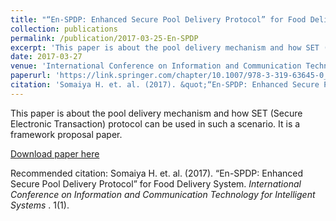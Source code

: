 ```yaml
---
title: "“En-SPDP: Enhanced Secure Pool Delivery Protocol” for Food Delivery System"
collection: publications
permalink: /publication/2017-03-25-En-SPDP
excerpt: 'This paper is about the pool delivery mechanism and how SET (Secure Electronic Transaction) protocol can be used in such a scenario. It is a framework proposal paper.'
date: 2017-03-27
venue: 'International Conference on Information and Communication Technology for Intelligent Systems'
paperurl: 'https://link.springer.com/chapter/10.1007/978-3-319-63645-0_62'
citation: 'Somaiya H. et. al. (2017). &quot;“En-SPDP: Enhanced Secure Pool Delivery Protocol” for Food Delivery System.&quot; <i>International Conference on Information and Communication Technology for Intelligent Systems </i>. 1(1).'
---
```

This paper is about the pool delivery mechanism and how SET (Secure Electronic Transaction) protocol can be used in such a scenario. It is a framework proposal paper.

[Download paper here](https://link.springer.com/chapter/10.1007/978-3-319-63645-0_62)

Recommended citation: Somaiya H. et. al. (2017). “En-SPDP: Enhanced Secure Pool Delivery Protocol” for Food Delivery System. <i>International Conference on Information and Communication Technology for Intelligent Systems </i>. 1(1).
